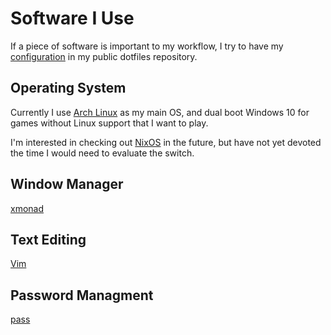 # Software I Use

If a piece of software is important to my workflow, I try to have my [configuration](https://github.com/buckley-w-david/dotfiles) in my public dotfiles repository.

## Operating System

Currently I use [Arch Linux](software/arch.md) as my main OS, and dual boot Windows 10 for games without Linux support that I want to play.

I'm interested in checking out [NixOS](software/nixos.md) in the future, but have not yet devoted the time I would need to evaluate the switch.

## Window Manager

[xmonad](software/xmonad.md)

## Text Editing

[Vim](software/vim.md)

## Password Managment

[pass](software/pass.md)
